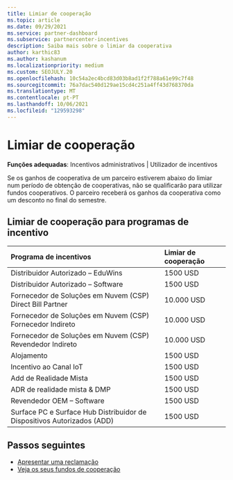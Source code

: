 ```yaml
---
title: Limiar de cooperação
ms.topic: article
ms.date: 09/29/2021
ms.service: partner-dashboard
ms.subservice: partnercenter-incentives
description: Saiba mais sobre o limiar da cooperativa
author: karthic83
ms.author: kashanum
ms.localizationpriority: medium
ms.custom: SEOJULY.20
ms.openlocfilehash: 10c54a2ec4bcd83d03b8ad1f2f788a61e99c7f48
ms.sourcegitcommit: 76a7dac540d129ae15cd4c251a4ff43d768370da
ms.translationtype: MT
ms.contentlocale: pt-PT
ms.lasthandoff: 10/06/2021
ms.locfileid: "129593298"
---
```

# <a name="co-op-threshold"></a>Limiar de cooperação 

**Funções adequadas**: Incentivos administrativos | Utilizador de incentivos

Se os ganhos de cooperativa de um parceiro estiverem abaixo do limiar num período de obtenção de cooperativas, não se qualificarão para utilizar fundos cooperativos. O parceiro receberá os ganhos da cooperativa como um desconto no final do semestre.

## <a name="co-op-threshold-for-incentive-programs"></a>Limiar de cooperação para programas de incentivo 

|  Programa de incentivos |Limiar de cooperação |  
| :----------- | :----------- | 
|Distribuidor Autorizado – EduWins|1500 USD|
|Distribuidor Autorizado – Software|1500 USD|
|Fornecedor de Soluções em Nuvem (CSP) Direct Bill Partner|10.000 USD|
|Fornecedor de Soluções em Nuvem (CSP) Fornecedor Indireto|10.000 USD|
|Fornecedor de Soluções em Nuvem (CSP) Revendedor Indireto|10.000 USD|
|Alojamento|1500 USD|
|Incentivo ao Canal IoT|1500 USD|
|Add de Realidade Mista|1500 USD|
|ADR de realidade mista & DMP |1500 USD|
|Revendedor OEM – Software|1500 USD|
|Surface PC e Surface Hub Distribuidor de Dispositivos Autorizados (ADD)|1500 USD|

## <a name="next-steps"></a>Passos seguintes

- [Apresentar uma reclamação](create-incentives-claims.md)
- [Veja os seus fundos de cooperação](incentives-view-funds.md)
